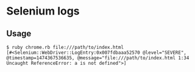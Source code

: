 # Selenium logs

## Usage

    $ ruby chrome.rb file:///path/to/index.html
    [#<Selenium::WebDriver::LogEntry:0x007fdbaaa52570 @level="SEVERE", @timestamp=1474367536635, @message="file:///path/to/index.html 1:34 Uncaught ReferenceError: a is not defined">]
